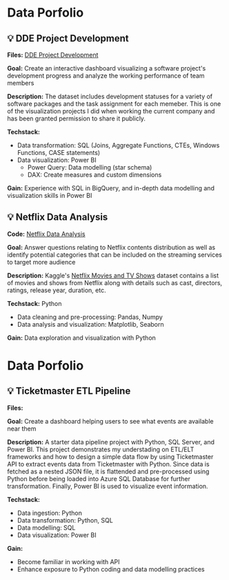 # Data Porfolio

## ‎💡 DDE Project Development
**Files:** [DDE Project Development](https://github.com/mk-duong/data-porfolio/tree/main/DDE%20Project%20Development)

**Goal:** Create an interactive dashboard visualizing a software project's development progress and analyze the working performance of team members

**Description:** The dataset includes development statuses for a variety of software packages and the task assignment for each memeber. This is one of the visualization projects I did when working the current company and has been granted permission to share it publicly.

**Techstack:** 
- Data transformation: SQL (Joins, Aggregate Functions, CTEs, Windows Functions, CASE statements)
- Data visualization: Power BI
  - Power Query: Data modelling (star schema)
  - DAX: Create measures and custom dimensions

**Gain:** Experience with SQL in BigQuery, and in-depth data modelling and visualization skills in Power BI

  
## ‎💡 Netflix Data Analysis
**Code:** [Netflix Data Analysis](https://github.com/mk-duong/data-porfolio/blob/main/Netfix%20Data%20Analysis/netflix_data_analysis.ipynb.ipynb)

**Goal:** Answer questions relating to Netflix contents distribution as well as identify potential categories that can be included on the streaming services to target more audience

**Description:** Kaggle's [Netflix Movies and TV Shows](https://www.kaggle.com/datasets/shivamb/netflix-shows) dataset contains a list of movies and shows from Netflix along with details such as cast, directors, ratings, release year, duration, etc.

**Techstack:** Python
- Data cleaning and pre-processing: Pandas, Numpy
- Data analysis and visualization: Matplotlib, Seaborn

**Gain:** Data exploration and visualization with Python

# Data Porfolio

## ‎💡 Ticketmaster ETL Pipeline
**Files:** 

**Goal:** Create a dashboard helping users to see what events are available near them

**Description:** A starter data pipeline project with Python, SQL Server, and Power BI. This project demonstrates my understading on ETL/ELT frameworks and how to design a simple data flow by using Ticketmaster API to extract events data from Ticketmaster with Python. Since data is fetched as a nested JSON file, it is flattended and pre-processed using Python before being loaded into Azure SQL Database for further transformation. Finally, Power BI is used to visualize event information.

**Techstack:** 
- Data ingestion: Python
- Data transformation: Python, SQL
- Data modelling: SQL
- Data visualization: Power BI

**Gain:**
- Become familiar in working with API
- Enhance exposure to Python coding and data modelling practices
